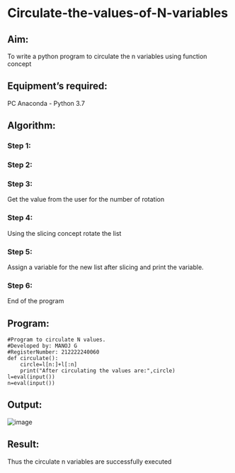 # Circulate-the-values-of-N-variables
## Aim:
To write a python program to circulate the n variables using function concept
## Equipment’s required:
PC
Anaconda - Python 3.7
## Algorithm: 
### Step 1: 
### Step 2: 
### Step 3: 
Get the value from the user for the number of rotation
### Step 4: 
Using the slicing concept rotate the list

### Step 5: 
Assign a variable for the new list after slicing and print the variable.
### Step 6: 
 End of the program
## Program:
```
#Program to circulate N values.
#Developed by: MANOJ G
#RegisterNumber: 212222240060
def circulate():
    circle=l[n:]+l[:n]
    print("After circulating the values are:",circle)
l=eval(input())
n=eval(input())
```
## Output:
![image](https://github.com/Danielmanoj/Circulate-the-values-of-N-variables/assets/69635071/82ca5c34-28db-44a9-9392-3a5f7a9b838d)

## Result:
Thus the circulate n variables are successfully executed
